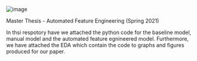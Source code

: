 ![image](https://user-images.githubusercontent.com/78873664/122680797-564ad380-d1f1-11eb-9031-cc6ded5d50b0.png)

Master Thesis - Automated Feature Engineering (Spring 2021)

In thsi respotory have we attached the python code for the baseline model, manual model and the automated feature egnineered model. Furthermore, we have attached the EDA which contain the code to graphs and figures produced for our paper. 



